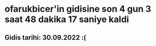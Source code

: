 # ofarukbicer'in gidisine son 4 gun 3 saat 48 dakika 17 saniye kaldi

## Gidis tarihi: 30.09.2022 :(